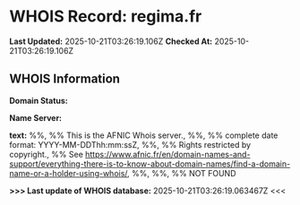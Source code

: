 # WHOIS Record: regima.fr

**Last Updated:** 2025-10-21T03:26:19.106Z
**Checked At:** 2025-10-21T03:26:19.106Z

## WHOIS Information

**Domain Status:** 

**Name Server:** 

**text:** %%, %% This is the AFNIC Whois server., %%, %% complete date format: YYYY-MM-DDThh:mm:ssZ, %%, %% Rights restricted by copyright., %% See https://www.afnic.fr/en/domain-names-and-support/everything-there-is-to-know-about-domain-names/find-a-domain-name-or-a-holder-using-whois/, %%, %%, %% NOT FOUND

**>>> Last update of WHOIS database:** 2025-10-21T03:26:19.063467Z <<<

